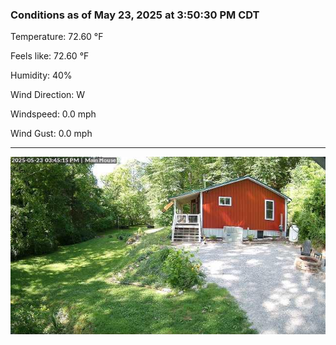 ### Conditions as of May 23, 2025 at 3:50:30 PM CDT 

Temperature: 72.60 &deg;F

Feels like: 72.60 &deg;F

Humidity: 40%

Wind Direction: W

Windspeed: 0.0 mph

Wind Gust: 0.0 mph

---

<img src="./images/latest.jpeg"/>

